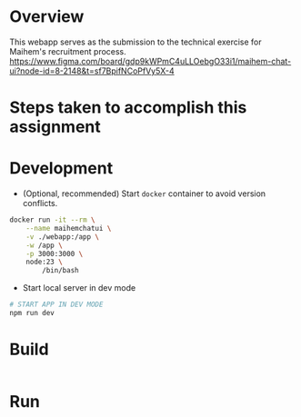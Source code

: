 # Overview
This webapp serves as the submission to the technical exercise for Maihem's recruitment process.
https://www.figma.com/board/gdp9kWPmC4uLLOebgO33i1/maihem-chat-ui?node-id=8-2148&t=sf7BpifNCoPfVy5X-4

# Steps taken to accomplish this assignment

# Development
- (Optional, recommended) Start `docker` container to avoid version conflicts.
```sh
docker run -it --rm \
    --name maihemchatui \
    -v ./webapp:/app \
    -w /app \
    -p 3000:3000 \
    node:23 \
        /bin/bash
```
- Start local server in dev mode
```sh
# START APP IN DEV MODE
npm run dev
```

# Build
```sh
```

# Run
```sh
```